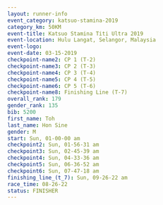 ```yaml
---
layout: runner-info 
event_category: katsuo-stamina-2019 
category_km: 50KM 
event-title: Katsuo Stamina Titi Ultra 2019 
event-location: Hulu Langat, Selangor, Malaysia 
event-logo: 
event-date: 03-15-2019 
checkpoint-name2: CP 1 (T-2) 
checkpoint-name3: CP 2 (T-3) 
checkpoint-name4: CP 3 (T-4) 
checkpoint-name5: CP 4 (T-5) 
checkpoint-name6: CP 5 (T-6) 
checkpoint-name8: Finishing Line (T-7) 
overall_rank: 179
gender_rank: 135
bib: 5200
first_name: Toh
last_name: Hon Sine
gender: M
start: Sun, 01-00-00 am
checkpoint2: Sun, 01-56-31 am
checkpoint3: Sun, 02-45-39 am
checkpoint4: Sun, 04-33-36 am
checkpoint5: Sun, 06-36-52 am
checkpoint6: Sun, 07-47-18 am
finishing_line_(t_7): Sun, 09-26-22 am
race_time: 08-26-22
status: FINISHER
---
```

